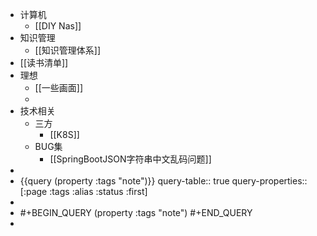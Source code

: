 - 计算机
	- [[DIY Nas]]
- 知识管理
	- [[知识管理体系]]
- [[读书清单]]
- 理想
	- [[一些画面]]
	-
- 技术相关
	- 三方
		- [[K8S]]
	- BUG集
		- [[SpringBootJSON字符串中文乱码问题]]
-
- {{query (property :tags "note")}}
  query-table:: true
  query-properties:: [:page :tags :alias :status :first]
-
- #+BEGIN_QUERY
    (property :tags "note")
  #+END_QUERY
-